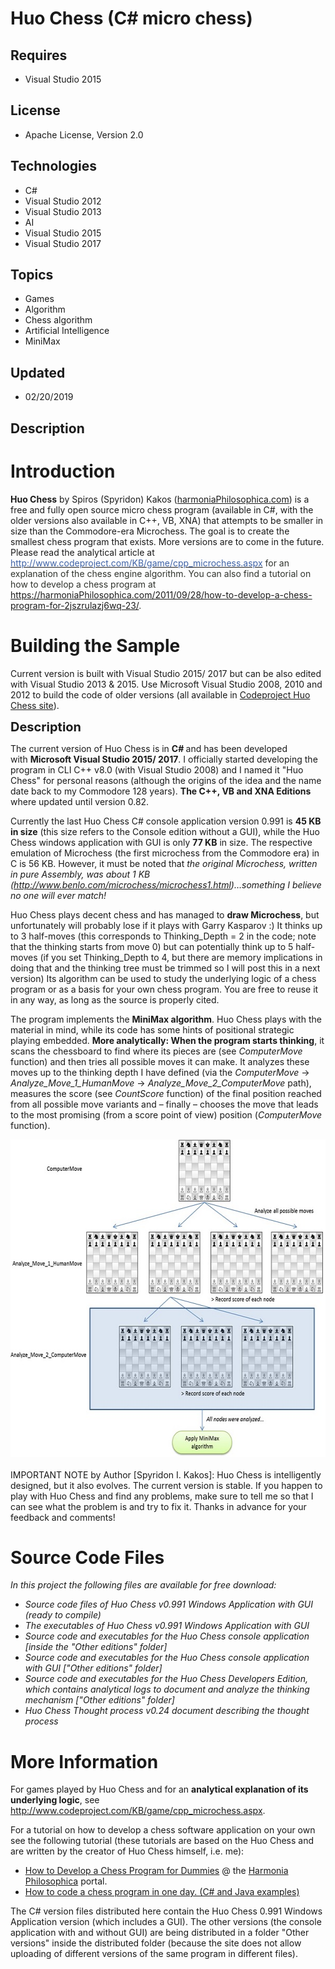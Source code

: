 # Huo Chess (C# micro chess)
## Requires
- Visual Studio 2015
## License
- Apache License, Version 2.0
## Technologies
- C#
- Visual Studio 2012
- Visual Studio 2013
- AI
- Visual Studio 2015
- Visual Studio 2017
## Topics
- Games
- Algorithm
- Chess algorithm
- Artificial Intelligence
- MiniMax
## Updated
- 02/20/2019
## Description

<h1>Introduction</h1>
<p><strong>Huo Chess</strong> by Spiros (Spyridon) Kakos (<a href="https://harmoniaPhilosophica.com">harmoniaPhilosophica.com</a>) is a free and fully open source micro chess program (available in C#, with the older versions also available in&nbsp;C&#43;&#43;, VB,
 XNA) that attempts to be smaller in size than the Commodore-era Microchess. The goal is to create the smallest chess program that exists. More versions are to come in the future. Please read the analytical article at
<a class="externalLink" href="http://www.codeproject.com/KB/game/cpp_microchess.aspx">
<span style="color:#3e62a6">http://www.codeproject.com/KB/game/cpp_microchess.aspx</span></a><span style="color:#30332d"> for an explanation of the chess engine algorithm. You can also find a tutorial on how to develop a chess program at
<a href="https://harmoniaPhilosophica.com/2011/09/28/how-to-develop-a-chess-program-for-2jszrulazj6wq-23/">
https://harmoniaPhilosophica.com/2011/09/28/how-to-develop-a-chess-program-for-2jszrulazj6wq-23/</a>.</span></p>
<h1><span>Building the Sample</span></h1>
<p>Current version is built with Visual Studio 2015/ 2017&nbsp;but can be also edited with Visual Studio 2013 &amp; 2015. Use Microsoft Visual Studio 2008, 2010 and 2012 to build the code of older versions (all available in
<a href="http://www.codeproject.com/Articles/20736/C-C-CLI-Micro-Chess-Huo-Chess" target="_blank">
Codeproject Huo Chess site</a>).</p>
<p><span style="font-size:20px; font-weight:bold">Description</span></p>
<p>The current version of Huo Chess is in <strong>C#&nbsp;</strong>and has been developed with&nbsp;<strong>Microsoft Visual Studio 2015/ 2017</strong>. I officially started developing the program in CLI C&#43;&#43; v8.0 (with Visual Studio 2008) and I named it &quot;Huo
 Chess&quot; for personal reasons (although the origins of the idea and the name date back to my Commodore 128 years).
<strong>The C&#43;&#43;, VB&nbsp;and</strong><strong> XNA Editions </strong>where updated until version 0.82.</p>
<p>Currently the last Huo Chess C# console application version 0.991 is <strong>45 KB in size</strong> (this size refers to the Console edition without a GUI), while the Huo Chess windows application with GUI is only
<strong>77 KB</strong> in size.&nbsp;The respective emulation of Microchess (the first microchess from the Commodore era) in C is 56 KB. However, it must be noted that
<em>the original Microchess, written in pure Assembly, was about 1 KB (</em><a class="externalLink" href="http://www.benlo.com/microchess/microchess1.html"><em>http://www.benlo.com/microchess/microchess1.html</em></a><em>)&hellip;something I believe no one
 will ever match!</em></p>
<p>Huo Chess plays decent chess and has managed to <strong>draw Microchess</strong>, but unfortunately will probably lose if it plays with Garry Kasparov :) It thinks up to 3 half-moves (this corresponds to Thinking_Depth = 2 in the code; note that the thinking
 starts from move 0) but can potentially think up to 5 half-moves (if you set Thinking_Depth to 4, but there are memory implications in doing that and the thinking tree must be trimmed so I will post this in a next version) Its algorithm can be used to study
 the underlying logic of a chess program or as a basis for your own chess program. You are free to reuse it in any way, as long as the source is properly cited.</p>
<p>The program implements the <strong>MiniMax algorithm</strong>. Huo Chess plays with the material in mind, while its code has some hints of positional strategic playing embedded.
<strong>More analytically: When the program starts thinking</strong>, it scans the chessboard to find where its pieces are (see
<em>ComputerMove</em> function) and then tries all possible moves it can make. It analyzes these moves up to the thinking depth I have defined (via the
<em>ComputerMove</em> -&gt; <em>Analyze_Move_1_HumanMove</em>&nbsp;-&gt;&nbsp;<em>Analyze_Move_2_ComputerMove</em>&nbsp;path), measures the score (see
<em>CountScore</em> function) of the final position reached from all possible move variants and &ndash; finally &ndash; chooses the move that leads to the most promising (from a score point of view) position (<em>ComputerMove</em> function).</p>
<p><img id="123672" src="123672-huo%20chess%200_961%20algorithm_1_small.jpg" alt="" width="600" height="508"><br>
<br>
IMPORTANT NOTE by Author [Spyridon I. Kakos]: Huo Chess is intelligently designed, but it also evolves. The current version is stable. If you happen to play with Huo Chess and find any problems, make sure to tell me so that I can see what the problem is and
 try to fix it. Thanks in advance for your feedback and comments!</p>
<h1><span>Source Code Files</span></h1>
<p><em>In this project the following files are available for free download:</em></p>
<ul>
<li><em><em><em><em>Source code files of Huo Chess v0.991 Windows Application with GUI (ready to compile)</em></em></em></em>
</li><li><em><em><em><em>The executables of <em><em><em><em>Huo Chess v0.991 Windows Application with GUI</em></em></em></em></em></em></em></em>
</li><li><em><em><em><em>Source code and executables for the Huo Chess console application [inside the &quot;Other editions&quot; folder]</em></em></em></em>
</li><li><em>Source code and executables for the Huo Chess console application with GUI [&quot;Other editions&quot; folder]</em>
</li><li><em>Source code and executables for the Huo Chess Developers Edition, which contains analytical logs to document and analyze the thinking mechanism [&quot;Other editions&quot; folder]</em>
</li><li><em><em><em><em>Huo Chess Thought process v0.24 document describing the thought process</em></em></em></em>
</li></ul>
<h1>More Information</h1>
<p>For games played by Huo Chess and for an <strong>analytical explanation of its underlying logic</strong>, see
<a class="externalLink" href="http://www.codeproject.com/KB/game/cpp_microchess.aspx">
http://www.codeproject.com/KB/game/cpp_microchess.aspx</a>.</p>
<p>For a tutorial on how to develop a chess software application on your own see the following tutorial (these tutorials are based on the Huo Chess and are written by the creator of Huo Chess himself, i.e. me):</p>
<ul>
<li><a href="http://harmoniaphilosophica.wordpress.com/2011/09/28/how-to-develop-a-chess-program-for-2jszrulazj6wq-23/" target="_blank">How to Develop a Chess Program for Dummies</a> @ the
<a href="https://harmoniaphilosophica.com/">Harmonia Philosophica</a> portal. </li><li><a href="https://harmoniaphilosophica.com/2018/07/23/how-to-code-a-chess-program-in-one-day-c-and-java-examples/">How to code a chess program in one day. (C# and Java examples)</a>
</li></ul>
<p>The C# version files distributed here contain the Huo Chess 0.991 Windows Application version (which includes a GUI). The other versions (the console application with and without GUI) are being distributed in a folder &quot;Other versions&quot; inside the distributed
 folder (because the site does not allow uploading of different versions of the same program in different files).</p>
